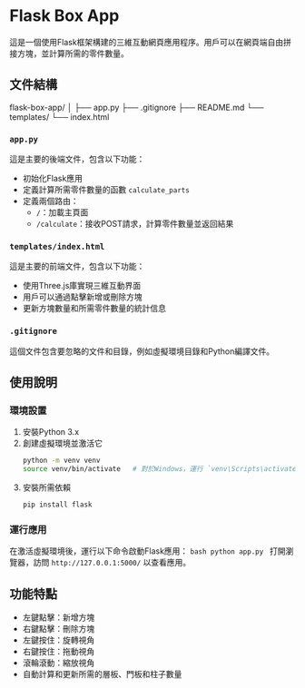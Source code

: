 # Flask Box App

這是一個使用Flask框架構建的三維互動網頁應用程序。用戶可以在網頁端自由拼接方塊，並計算所需的零件數量。

## 文件結構

flask-box-app/
│
├── app.py
├── .gitignore
├── README.md
└── templates/
└── index.html


### `app.py`

這是主要的後端文件，包含以下功能：
- 初始化Flask應用
- 定義計算所需零件數量的函數 `calculate_parts`
- 定義兩個路由：
  - `/`：加載主頁面
  - `/calculate`：接收POST請求，計算零件數量並返回結果

### `templates/index.html`

這是主要的前端文件，包含以下功能：
- 使用Three.js庫實現三維互動界面
- 用戶可以通過點擊新增或刪除方塊
- 更新方塊數量和所需零件數量的統計信息

### `.gitignore`

這個文件包含要忽略的文件和目錄，例如虛擬環境目錄和Python編譯文件。

## 使用說明

### 環境設置

1. 安裝Python 3.x
2. 創建虛擬環境並激活它
    ```bash
    python -m venv venv
    source venv/bin/activate   # 對於Windows，運行 `venv\Scripts\activate`
    ```
3. 安裝所需依賴
    ```bash
    pip install flask
    ```

### 運行應用

在激活虛擬環境後，運行以下命令啟動Flask應用：
    ```bash
    python app.py
    ```
打開瀏覽器，訪問 `http://127.0.0.1:5000/` 以查看應用。

## 功能特點

- 左鍵點擊：新增方塊
- 右鍵點擊：刪除方塊
- 左鍵按住：旋轉視角
- 右鍵按住：拖動視角
- 滾輪滾動：縮放視角
- 自動計算和更新所需的層板、門板和柱子數量



